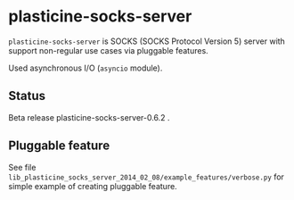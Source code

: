 plasticine-socks-server
=======================

``plasticine-socks-server`` is SOCKS (SOCKS Protocol Version 5) server with
support non-regular use cases via pluggable features.

Used asynchronous I/O (``asyncio`` module).


Status
------

Beta release plasticine-socks-server-0.6.2 .


Pluggable feature
-----------------

See file ``lib_plasticine_socks_server_2014_02_08/example_features/verbose.py``
for simple example of creating pluggable feature.
